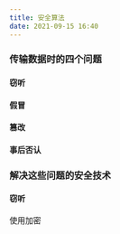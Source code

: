 ```yaml
---
title: 安全算法
date: 2021-09-15 16:40
---
```

### 传输数据时的四个问题
#### 窃听
#### 假冒
#### 篡改
#### 事后否认

### 解决这些问题的安全技术
#### 窃听
使用加密
